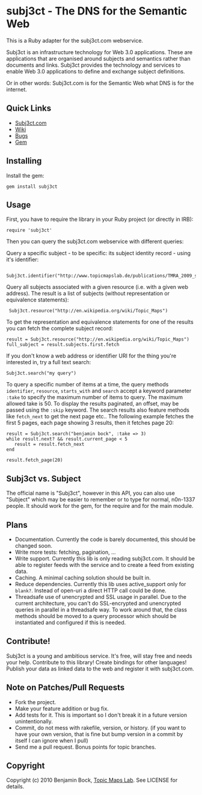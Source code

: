 # subj3ct - The DNS for the Semantic Web

This is a Ruby adapter for the subj3ct.com webservice.

Subj3ct is an infrastructure technology for Web 3.0 applications. These are
applications that are organised around subjects and semantics rather than
documents and links. Subj3ct provides the technology and services to enable
Web 3.0 applications to define and exchange subject definitions.

Or in other words: Subj3ct.com is for the Semantic Web what DNS is for the internet.

## Quick Links

 * [Subj3ct.com](http://www.subj3ct.com/)
 * [Wiki](http://wiki.github.com/bb/subj3ct)
 * [Bugs](http://github.com/bb/subj3ct/issues)
 * [Gem](http://rubygems.org/gems/subj3ct)

## Installing

Install the gem:

    gem install subj3ct

## Usage

First, you have to require the library in your Ruby project (or directly in IRB):

    require 'subj3ct'

Then you can query the subj3ct.com webservice with different queries:

Query a specific subject - to be specific: its subject identity record -  using it's identifier:

     Subj3ct.identifier("http://www.topicmapslab.de/publications/TMRA_2009_subj3ct_a_subject_identity_resolution_service")

Query all subjects associated with a given resource (i.e. with a given web address). The result is a list of subjects (without representation or equivalence statements):

     Subj3ct.resource("http://en.wikipedia.org/wiki/Topic_Maps")

To get the representation and equivalence statements for one of the results you can fetch the complete subject record:

    result = Subj3ct.resource("http://en.wikipedia.org/wiki/Topic_Maps")
    full_subject = result.subjects.first.fetch

If you don't know a web address or identifier URI for the thing you're interested in, try a full text search:

    Subj3ct.search("my query")

To query a specific number of items at a time, the query methods `identifier`, `resource`, `starts_with` and `search` accept a keyword parameter `:take` to specify the maximum number of items to query. The maximum allowed take is 50.
To display the results paginated, an offset, may be passed using the `:skip` keyword. The search results also feature methods like `fetch_next` to get the next page etc.. The following example fetches the first 5 pages, each page showing 3 results, then it fetches page 20:

    result = Subj3ct.search("benjamin bock", :take => 3)
    while result.next? && result.current_page < 5
       result = result.fetch_next
    end
    
    result.fetch_page(20)

## Subj3ct vs. Subject

The official name is "Subj3ct", however in this API, you can also use "Subject" which may be easier to remember or to type for normal, n0n-1337 people. It should work for the gem, for the require and for the main module.

## Plans

 * Documentation. Currently the code is barely documented, this should be changed soon.
 * Write more tests: fetching, pagination, ...
 * Write support. Currently this lib is only reading subj3ct.com. It should be able to register feeds with the service and to create a feed from existing data.
 * Caching. A minimal caching solution should be built in.
 * Reduce dependencies. Currently this lib uses active_support only for `blank?`. Instead of open-uri a direct HTTP call could be done.
 * Threadsafe use of unencrypted and SSL usage in parallel. Due to the current architecture, you can't do SSL-encrypted and unencrypted queries in parallel in a threadsafe way. To work around that, the class methods should be moved to a query processor which should be instantiated and configured if this is needed.

## Contribute!

Subj3ct is a young and ambitious service. It's free, will stay free and needs your help. Contribute to this library! Create bindings for other languages! Publish your data as linked data to the web and register it with subj3ct.com.

## Note on Patches/Pull Requests
 
 * Fork the project.
 * Make your feature addition or bug fix.
 * Add tests for it. This is important so I don't break it in a future version unintentionally.
 * Commit, do not mess with rakefile, version, or history. (if you want to have your own version, that is fine but bump version in a commit by itself I can ignore when I pull)
 * Send me a pull request. Bonus points for topic branches.

## Copyright

Copyright (c) 2010 Benjamin Bock, [Topic Maps Lab](http://www.topicmapslab.de/). See LICENSE for details.
